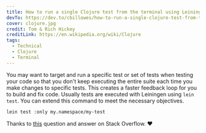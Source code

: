 ```yaml
---
title: How to run a single Clojure test from the terminal using Leiningen
devTo: https://dev.to/cbillowes/how-to-run-a-single-clojure-test-from-the-terminal-using-leiningen-e1l
cover: clojure.jpg
credit: Tom & Rich Hickey
creditLink: https://en.wikipedia.org/wiki/Clojure
tags:
  - Technical
  - Clojure
  - Terminal
---
```


You may want to target and run a specific test or set of tests when testing
your code so that you don't keep executing the entire suite each time you
make changes to specific tests. This creates a faster feedback loop for you
to build and fix code. Usually tests are executed with Leiningen using `lein test`.
You can extend this command to meet the necessary objectives.

```bash
lein test :only my.namespace/my-test
```

Thanks to [this](https://stackoverflow.com/questions/41484746/clojure-test-and-leinigen-how-to-run-just-a-single-test-from-command-line) question and answer on Stack Overflow. :heart:
